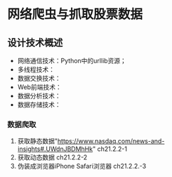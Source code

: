 # 网络爬虫与抓取股票数据
## 设计技术概述

- 网络通信技术：Python中的urllib资源；
- 多线程技术：
- 数据交换技术：
- Web前端技术：
- 数据分析技术：
- 数据存储技术：
### 数据爬取

1. 获取静态数据"https://www.nasdaq.com/news-and-insights#.UWdnJBDMhHk"
ch21.2.2-1
2. 获取动态数据
ch21.2.2-2
3. 伪装成浏览器iPhone Safari浏览器
ch21.2.2.-3